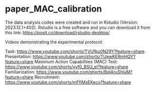 # paper_MAC_calibration

The data analysis codes were created and run in Rstudio (Version: 2023.12.1+402). Rstudio is a free software and you can download it from this link: https://posit.co/download/rstudio-desktop/

Videos demonstrating the experimental protocol:

Task: https://www.youtube.com/shorts/TVUfbu0N29Y?feature=share 
Presentation: https://www.youtube.com/shorts/TUewKERmHQY?feature=share 
Maximum Action Capabilities (MAC) Test: https://www.youtube.com/shorts/yyf0_BSU_eI?feature=share 
Familiarization: https://www.youtube.com/shorts/BqlAruShluM?feature=share 
Recruitment: https://www.youtube.com/shorts/mFfjMsEKeco?feature=share 
